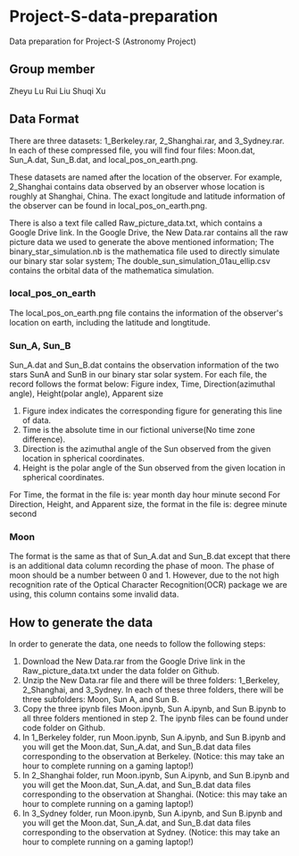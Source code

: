 # Project-S-data-preparation
Data preparation for Project-S (Astronomy Project)

## Group member
Zheyu Lu
Rui Liu
Shuqi Xu

## Data Format
There are three datasets: 1_Berkeley.rar, 2_Shanghai.rar, and 3_Sydney.rar. In each of these compressed file, you will find four files: Moon.dat, Sun_A.dat, Sun_B.dat, and local_pos_on_earth.png.

These datasets are named after the location of the observer. For example, 2_Shanghai contains data observed by an observer whose location is roughly at Shanghai, China. The exact longitude and latitude information of the observer can be found in local_pos_on_earth.png.

There is also a text file called Raw_picture_data.txt, which contains a Google Drive link. In the Google Drive, the New Data.rar contains all the raw picture data we used to generate the above mentioned information; The binary_star_simulation.nb is the mathematica file used to directly simulate our binary star solar system; The double_sun_simulation_01au_ellip.csv contains the orbital data of the mathematica simulation.

### local_pos_on_earth
The local_pos_on_earth.png file contains the information of the observer's location on earth, including the latitude and longtitude.

### Sun_A, Sun_B
Sun_A.dat and Sun_B.dat contains the observation information of the two stars SunA and SunB in our binary star solar system.
For each file, the record follows the format below:
Figure index, Time, Direction(azimuthal angle), Height(polar angle), Apparent size

1. Figure index indicates the corresponding figure for generating this line of data.
2. Time is the absolute time in our fictional universe(No time zone difference).
3. Direction is the azimuthal angle of the Sun observed from the given location in spherical coordinates.
4. Height is the polar angle of the Sun observed from the given location in spherical coordinates.

For Time, the format in the file is: year month day hour minute second
For Direction, Height, and Apparent size, the format in the file is: degree minute second

### Moon
The format is the same as that of Sun_A.dat and Sun_B.dat except that there is an additional data column recording the phase of moon.
The phase of moon should be a number between 0 and 1. However, due to the not high recognition rate of the Optical Character Recognition(OCR) package we are using, this column contains some invalid data.

## How to generate the data
In order to generate the data, one needs to follow the following steps:
1. Download the New Data.rar from the Google Drive link in the Raw_picture_data.txt under the data folder on Github.
2. Unzip the New Data.rar file and there will be three folders: 1_Berkeley, 2_Shanghai, and 3_Sydney. In each of these three folders, there will be three subfolders: Moon, Sun A, and Sun B.
3. Copy the three ipynb files Moon.ipynb, Sun A.ipynb, and Sun B.ipynb to all three folders mentioned in step 2. The ipynb files can be found under code folder on Github.
4. In 1_Berkeley folder, run Moon.ipynb, Sun A.ipynb, and Sun B.ipynb and you will get the Moon.dat, Sun_A.dat, and Sun_B.dat data files corresponding to the observation at Berkeley. (Notice: this may take an hour to complete running on a gaming laptop!)
5. In 2_Shanghai folder, run Moon.ipynb, Sun A.ipynb, and Sun B.ipynb and you will get the Moon.dat, Sun_A.dat, and Sun_B.dat data files corresponding to the observation at Shanghai. (Notice: this may take an hour to complete running on a gaming laptop!)
6. In 3_Sydney folder, run Moon.ipynb, Sun A.ipynb, and Sun B.ipynb and you will get the Moon.dat, Sun_A.dat, and Sun_B.dat data files corresponding to the observation at Sydney. (Notice: this may take an hour to complete running on a gaming laptop!)
